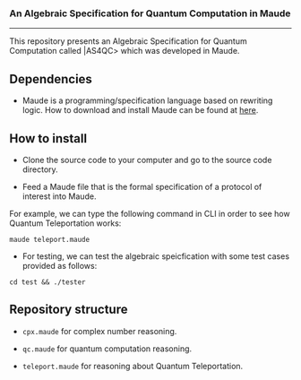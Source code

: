 ### An Algebraic Specification for Quantum Computation in Maude
---
This repository presents an Algebraic Specification for Quantum Computation called |AS4QC> which was developed in Maude.

## Dependencies
- Maude is a programming/specification language based on rewriting logic. How to download and install Maude can be found at [here](http://maude.cs.illinois.edu/w/index.php/The_Maude_System).

## How to install
- Clone the source code to your computer and go to the source code directory.

- Feed a Maude file that is the formal specification of a protocol of interest into Maude.

For example, we can type the following command in CLI in order to see how Quantum Teleportation works:

```console
maude teleport.maude
```

- For testing, we can test the algebraic speicfication with some test cases provided as follows:

```console
cd test && ./tester
```

## Repository structure
- `cpx.maude` for complex number reasoning.

- `qc.maude` for quantum computation reasoning.

- `teleport.maude` for reasoning about Quantum Teleportation.
